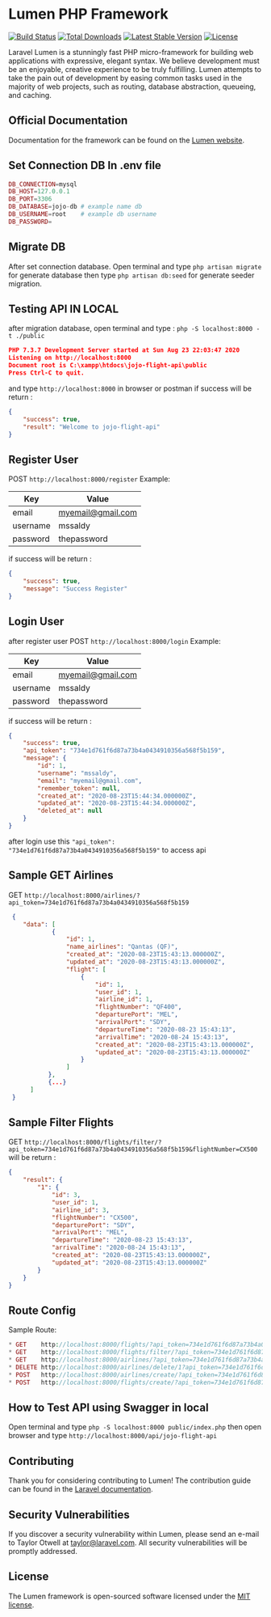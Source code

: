 # Lumen PHP Framework

[![Build Status](https://travis-ci.org/laravel/lumen-framework.svg)](https://travis-ci.org/laravel/lumen-framework)
[![Total Downloads](https://poser.pugx.org/laravel/lumen-framework/d/total.svg)](https://packagist.org/packages/laravel/lumen-framework)
[![Latest Stable Version](https://poser.pugx.org/laravel/lumen-framework/v/stable.svg)](https://packagist.org/packages/laravel/lumen-framework)
[![License](https://poser.pugx.org/laravel/lumen-framework/license.svg)](https://packagist.org/packages/laravel/lumen-framework)

Laravel Lumen is a stunningly fast PHP micro-framework for building web applications with expressive, elegant syntax. We believe development must be an enjoyable, creative experience to be truly fulfilling. Lumen attempts to take the pain out of development by easing common tasks used in the majority of web projects, such as routing, database abstraction, queueing, and caching.

## Official Documentation

Documentation for the framework can be found on the [Lumen website](https://lumen.laravel.com/docs).

## Set Connection DB In .env file
``` php
DB_CONNECTION=mysql
DB_HOST=127.0.0.1
DB_PORT=3306
DB_DATABASE=jojo-db # example name db
DB_USERNAME=root    # example db username
DB_PASSWORD= 
```
## Migrate DB
After set connection database. Open terminal and type `php artisan migrate` for generate database then type `php artisan db:seed` for generate seeder migration.

## Testing API IN LOCAL
after migration database, open terminal and type :
``php -S localhost:8000 -t ./public``

```json
PHP 7.3.7 Development Server started at Sun Aug 23 22:03:47 2020
Listening on http://localhost:8000
Document root is C:\xampp\htdocs\jojo-flight-api\public
Press Ctrl-C to quit.
```
and type ``http://localhost:8000`` in browser or postman
if success will be return :
```json
{
    "success": true,
    "result": "Welcome to jojo-flight-api"
}
```

## Register User
POST `http://localhost:8000/register`
Example:

Key               | Value
------------------| ------------------
email             | myemail@gmail.com
username          | mssaldy
password          | thepassword

if success will be return :
```json
{
    "success": true,
    "message": "Success Register"
}
```

## Login User
after register user POST `http://localhost:8000/login`
Example:

Key               | Value
------------------| ------------------
email             | myemail@gmail.com
username          | mssaldy
password          | thepassword

if success will be return :
```json
{
    "success": true,
    "api_token": "734e1d761f6d87a73b4a0434910356a568f5b159",
    "message": {
        "id": 1,
        "username": "mssaldy",
        "email": "myemail@gmail.com",
        "remember_token": null,
        "created_at": "2020-08-23T15:44:34.000000Z",
        "updated_at": "2020-08-23T15:44:34.000000Z",
        "deleted_at": null
    }
}
```
after login use this `"api_token": "734e1d761f6d87a73b4a0434910356a568f5b159"` to access api

## Sample GET Airlines 
GET ``http://localhost:8000/airlines/?api_token=734e1d761f6d87a73b4a0434910356a568f5b159``
```json
 {
    "data": [
            {
                "id": 1,
                "name_airlines": "Qantas (QF)",
                "created_at": "2020-08-23T15:43:13.000000Z",
                "updated_at": "2020-08-23T15:43:13.000000Z",
                "flight": [
                    {
                        "id": 1,
                        "user_id": 1,
                        "airline_id": 1,
                        "flightNumber": "QF400",
                        "departurePort": "MEL",
                        "arrivalPort": "SDY",
                        "departureTime": "2020-08-23 15:43:13",
                        "arrivalTime": "2020-08-24 15:43:13",
                        "created_at": "2020-08-23T15:43:13.000000Z",
                        "updated_at": "2020-08-23T15:43:13.000000Z"
                    }
                ]
           },
           {...}
      ]
 }
```

## Sample Filter Flights 
GET ``http://localhost:8000/flights/filter/?api_token=734e1d761f6d87a73b4a0434910356a568f5b159&flightNumber=CX500``
will be return :
```json
{
    "result": {
        "1": {
            "id": 3,
            "user_id": 1,
            "airline_id": 3,
            "flightNumber": "CX500",
            "departurePort": "SDY",
            "arrivalPort": "MEL",
            "departureTime": "2020-08-23 15:43:13",
            "arrivalTime": "2020-08-24 15:43:13",
            "created_at": "2020-08-23T15:43:13.000000Z",
            "updated_at": "2020-08-23T15:43:13.000000Z"
        }
    }
}
```

## Route Config
Sample Route:
```php
* GET    http://localhost:8000/flights/?api_token=734e1d761f6d87a73b4a0434910356a568f5b159
* GET    http://localhost:8000/flights/filter/?api_token=734e1d761f6d87a73b4a0434910356a568f5b159&flightNumber=CX500
* GET    http://localhost:8000/airlines/?api_token=734e1d761f6d87a73b4a0434910356a568f5b159
* DELETE http://localhost:8000/airlines/delete/1?api_token=734e1d761f6d87a73b4a0434910356a568f5b159
* POST   http://localhost:8000/airlines/create/?api_token=734e1d761f6d87a73b4a0434910356a568f5b159&code=QF110&name_airlines=Qantas (QF)
* POST   http://localhost:8000/flights/create/?api_token=734e1d761f6d87a73b4a0434910356a568f5b159&user_id=1&airline_id=2&flightNumber=QF110&departurePort=JKT&arrivalPort=BDG&departureTime=2020-08-24 15:43:13&arrivalTime=2020-08-24 15:43:13
```

## How to Test API using Swagger in local
Open terminal and type `php -S localhost:8000 public/index.php` then open browser and type `http://localhost:8000/api/jojo-flight-api`

## Contributing

Thank you for considering contributing to Lumen! The contribution guide can be found in the [Laravel documentation](https://laravel.com/docs/contributions).

## Security Vulnerabilities

If you discover a security vulnerability within Lumen, please send an e-mail to Taylor Otwell at taylor@laravel.com. All security vulnerabilities will be promptly addressed.

## License

The Lumen framework is open-sourced software licensed under the [MIT license](https://opensource.org/licenses/MIT).

